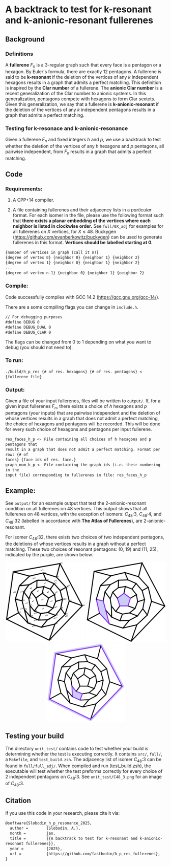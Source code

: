 # A backtrack to test for k-resonant and k-anionic-resonant fullerenes

## Background

### Definitions

A **fullerene** $F_n$ is a 3-regular graph such that every face is a pentagon
or a hexagon. By Euler's formula, there are exactly 12 pentagons. A fullerene
is said to be **k-resonant** if the deletion of the vertices of any $k$
independent hexagons results in a graph that admits a perfect
matching. This definition is inspired by the **Clar number** of a fullerene.
The **anionic Clar number** is a recent generalization of the Clar number to
anionic systems. In this generalization, pentagons compete with hexagons to
form Clar sextets. Given this generalization, we say that a fullerene is
**k-anionic-resonant** if the deletion of the vertices of any $k$ independent
pentagons results in a graph that admits a perfect matching.

### Testing for k-resonace and k-anionic-resonance

Given a fullerene $F_n$ and fixed integers $h$ and $p$, we use a backtrack to
test whether the deletion of the vertices of any $h$ hexagons and $p$
pentagons, all pairwise independent, from $F_n$ results in a graph that admits
a perfect matching.

## Code

### Requirements:

1. A CPP+14 compiler.

2. A file containing fullerenes and their adjacency lists in a *particular*
 format. For each isomer in the file, please use the following format such
that **there exists a planar embedding of the vertices where each neighbor is
listed in clockwise order.** See `full/0X_adj` for examples for all fullerenes
on $X$ vertices, for $X \le 48$.  Buckygen
(https://github.com/evanberkowitz/buckygen) can be used to generate fullerenes
in this format. **Vertices should be labelled starting at 0.**

```
{number of vertices in graph (call it n)}
{degree of vertex 0} {neighbor 0} {neighbor 1} {neighbor 2}
{degree of vertex 1} {neighbor 0} {neighbor 1} {neighbor 2}
...
{degree of vertex n-1} {neighbor 0} {neighbor 1} {neighbor 2}
```

### Compile:

Code successfully compiles with GCC 14.2 (https://gcc.gnu.org/gcc-14/).

There are a some compiling flags you can change in `include.h`.

```
// For debugging purposes
#define DEBUG 0
#define DEBUG_DUAL 0
#define DEBUG_CLAR 0
```

The flags can be changed from 0 to 1 depending on what you want to debug
(you should not need to).

### To run:

```
./build/h_p_res {# of res. hexagons} {# of res. pentagons} < {fullerene file}
```

### Output:
Given a file of your input fullerenes, files will be written to `output/`.
If, for a given input fullerenes $F_n$, there exists a choice
of $h$ hexagons and $p$ pentagons (your inputs) that are pairwise
independent and the deletion of whose vertices results in a graph
that does not admit a perfect matching, the choice of hexagons
and pentagons will be recorded. This will be done for every such choice
of hexagons and pentagons per input fullerene.

```
res_faces_h_p <- File containing all choices of h hexagons and p pentagons that
result in a graph that does not admit a perfect matching. Format per row: {# of
faces} {face ids of res. face.}
graph_num_h_p <- File containing the graph ids (i.e. their numbering in the
input file) corresponding to fullerenes in file: res_faces_h_p
```

## Example:
See `output/` for an example output that test the 2-anionic-resonant condition
on all fullerenes on 48 vertices. This output shows that all fullerenes on 48
vertices, with the exception of isomers: $C_{48}$:3, $C_{48}$:4, and
$C_{48}$:32 (labelled in accordance with **The Atlas of Fullerenes**), are
2-anionic-resonant.

For isomer $C_{48}$:32, there exists two choices of two independent
pentagons, the deletions of whose vertices results in a graph
without a perfect matching. These two choices of resonant pentagons: (0, 19) and
(11, 25), indicated by the purple, are shown below.

<p align="center">
<img src="examples/C48_32.png" alt="Isomer $C_{48}$:32"
width="250">
<img src="examples/0_19.png" alt="Faces 0 and 19"
width="250">
<img src="examples/11_25.png" alt="Faces 11 and 25"
width="250">
</p>

## Testing your build
The directory `unit_test/` contains code to test whether your build is
determining whether the test is executing correctly. It contains `src/`,
`full/`, a `Makefile`, and `test_build.zsh`. The adjacency list of isomer
$C_{48}$:3 can be found in `full/full_adj/`. When compiled and run
(test_build.zsh), the executable will test whether the test preforms correctly
for every choice of 2 independent pentagons on $C_{48}$:3. See
`unit_test/C48_3.png` for an image of $C_{48}$:3.

## Citation
If you use this code in your research, please cite it via:

```
@software{Slobodin_h_p_resonance_2025,
  author =        {Slobodin, A.},
  month =         jan,
  title =         {{A backtrack to test for k-resonant and k-anionic-resonant fullerenes}},
  year =          {2025},
  url =           {https://github.com/fastbodin/h_p_res_fullerenes},
}
```

